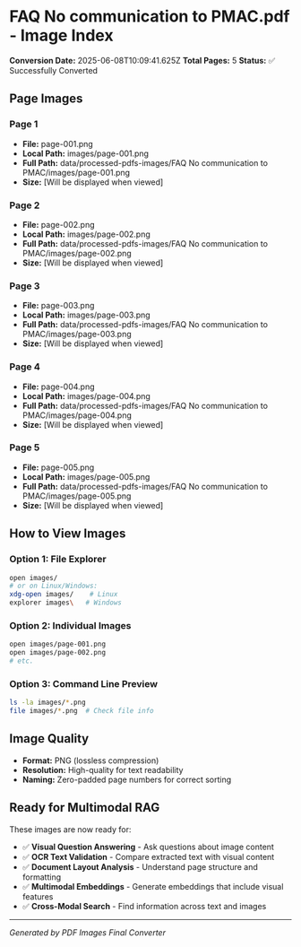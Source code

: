 # FAQ No communication to PMAC.pdf - Image Index

**Conversion Date:** 2025-06-08T10:09:41.625Z
**Total Pages:** 5
**Status:** ✅ Successfully Converted

## Page Images

### Page 1
- **File:** page-001.png
- **Local Path:** images/page-001.png
- **Full Path:** data/processed-pdfs-images/FAQ No communication to PMAC/images/page-001.png
- **Size:** [Will be displayed when viewed]

### Page 2
- **File:** page-002.png
- **Local Path:** images/page-002.png
- **Full Path:** data/processed-pdfs-images/FAQ No communication to PMAC/images/page-002.png
- **Size:** [Will be displayed when viewed]

### Page 3
- **File:** page-003.png
- **Local Path:** images/page-003.png
- **Full Path:** data/processed-pdfs-images/FAQ No communication to PMAC/images/page-003.png
- **Size:** [Will be displayed when viewed]

### Page 4
- **File:** page-004.png
- **Local Path:** images/page-004.png
- **Full Path:** data/processed-pdfs-images/FAQ No communication to PMAC/images/page-004.png
- **Size:** [Will be displayed when viewed]

### Page 5
- **File:** page-005.png
- **Local Path:** images/page-005.png
- **Full Path:** data/processed-pdfs-images/FAQ No communication to PMAC/images/page-005.png
- **Size:** [Will be displayed when viewed]


## How to View Images

### Option 1: File Explorer
```bash
open images/
# or on Linux/Windows:
xdg-open images/    # Linux
explorer images\   # Windows
```

### Option 2: Individual Images
```bash
open images/page-001.png
open images/page-002.png
# etc.
```

### Option 3: Command Line Preview
```bash
ls -la images/*.png
file images/*.png  # Check file info
```

## Image Quality
- **Format:** PNG (lossless compression)
- **Resolution:** High-quality for text readability
- **Naming:** Zero-padded page numbers for correct sorting

## Ready for Multimodal RAG

These images are now ready for:
- ✅ **Visual Question Answering** - Ask questions about image content
- ✅ **OCR Text Validation** - Compare extracted text with visual content  
- ✅ **Document Layout Analysis** - Understand page structure and formatting
- ✅ **Multimodal Embeddings** - Generate embeddings that include visual features
- ✅ **Cross-Modal Search** - Find information across text and images

---
*Generated by PDF Images Final Converter*
